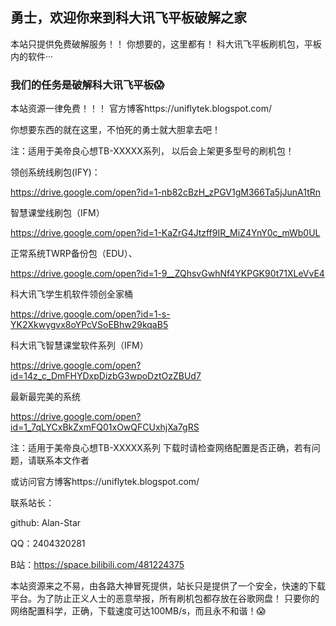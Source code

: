 ## 勇士，欢迎你来到科大讯飞平板破解之家

本站只提供免费破解服务！！
你想要的，这里都有！
科大讯飞平板刷机包，平板内的软件···
### 我们的任务是破解科大讯飞平板😱
本站资源一律免费！！！
官方博客https://uniflytek.blogspot.com/

你想要东西的就在这里，不怕死的勇士就大胆拿去吧！


注：适用于美帝良心想TB-XXXXX系列，
以后会上架更多型号的刷机包！




领创系统线刷包(IFY)：

https://drive.google.com/open?id=1-nb82cBzH_zPGV1gM366Ta5jJunA1tRn

  智慧课堂线刷包（IFM）
  
https://drive.google.com/open?id=1-KaZrG4Jtzff9IR_MiZ4YnY0c_mWb0UL

正常系统TWRP备份包（EDU）、

https://drive.google.com/open?id=1-9__ZQhsvGwhNf4YKPGK90t71XLeVvE4

科大讯飞学生机软件领创全家桶

https://drive.google.com/open?id=1-s-YK2Xkwygvx8oYPcVSoEBhw29kqaB5

科大讯飞智慧课堂软件系列（IFM）

https://drive.google.com/open?id=14z_c_DmFHYDxpDizbG3wpoDztOzZBUd7

最新最完美的系统

https://drive.google.com/open?id=1_7qLYCxBkZxmFQ01xOwQFCUxhjXa7gRS


注：适用于美帝良心想TB-XXXXX系列
下载时请检查网络配置是否正确，若有问题，请联系本文作者

或访问官方博客https://uniflytek.blogspot.com/

联系站长：

github: Alan-Star

QQ：2404320281

B站：https://space.bilibili.com/481224375

本站资源来之不易，由各路大神冒死提供，站长只是提供了一个安全，快速的下载平台。为了防止正义人士的恶意举报，所有刷机包都存放在谷歌网盘！
只要你的网络配置科学，正确，下载速度可达100MB/s，而且永不和谐！😱




